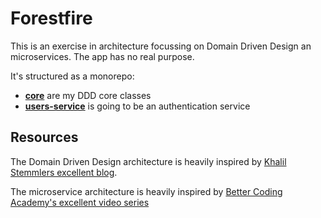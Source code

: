 # Forestfire

This is an exercise in architecture focussing on Domain Driven Design an microservices. The app has no real purpose. 

It's structured as a monorepo:

-   [**core**](./core) are my DDD core classes
-   [**users-service**](./users-service) is going to be an authentication service

## Resources

The Domain Driven Design architecture is heavily inspired by [Khalil Stemmlers excellent blog](https://khalilstemmler.com/).

The microservice architecture is heavily inspired by [Better Coding Academy's excellent video series](https://www.youtube.com/watch?v=gD-WutJH0qc&list=PLnTRniWXnjf8YC9qJFLSVCrXfS6cyj6x6)
